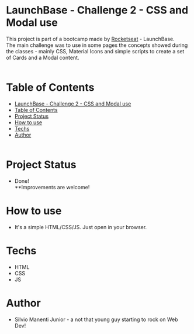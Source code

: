 # LaunchBase - Challenge 2 - CSS and Modal use
  This project is part of a bootcamp made by [Rocketseat](https://rocketseat.com.br/) - LaunchBase.  
  The main challenge was to use in some pages the concepts showed during the classes - mainly CSS, Material Icons and simple scripts to create a set of Cards and a Modal content.  
  <br>

# Table of Contents  
- [LaunchBase - Challenge 2 - CSS and Modal use](#launchbase---challenge-2---css-and-modal-use)
- [Table of Contents](#table-of-contents)
- [Project Status](#project-status)
- [How to use](#how-to-use)
- [Techs](#techs)
- [Author](#author)
<br><br>

# Project Status
- Done!   
**Improvements are welcome!  

# How to use
- It's a simple HTML/CSS/JS. Just open in your browser.  

# Techs
* HTML
* CSS
* JS
  
# Author
- Silvio Manenti Junior - a not that young guy starting to rock on Web Dev!